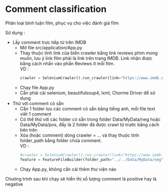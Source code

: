 # Comment classification 
Phân loại bình luận film, phục vụ cho việc đánh giá film

Sử dụng : 
* Lấy comment trực tiếp từ trên IMDB
  * Mở file src/application/App.py
  * Thay thuộc tính link của biến crawler bằng link reviews phim mong muốn, lưu ý link film phải là link trên trang IMDB.
  Link nhận được bằng cách nhấn vào phần Reviews ở mỗi film. <br> 
  VD : 
     ```python 
     crawler = SeleniumCrawler().run_crawler(link="https://www.imdb.com/title/tt5523010/reviews?ref_=tt_ov_rt")
     ```
  * Chạy file App.py
  * Cần phải cài selenium, beautifulsoup4, lxml, Chorme Driver để sử dụng 
* Thử với comment có sẵn
  * Cần 1 folder lưu các comment có sẵn bằng tiếng anh, mỗi file text viết 1 comment
  * Có thể thử với các folder có sẵn trong folder Data/MyData/neg hoặc Data/MyData/pos, đấy là 2 folder đã được crawl từ trước bằng cách bên trên 
  * Xóa (hoặc comment) dòng crawler = ... và thay thuộc tính folder_path bằng folder chứa comment.<br>
  VD : 
    ```python
    #crawler = SeleniumCrawler().run_crawler(link="https://www.imdb.com/title/tt5523010/reviews?ref_=tt_ov_rt")
    feature = FeatureFileBuilder(folder_path="../../Data/MyData/neg").build_feature_from_folder()
    ```
  * Chạy App.py, không cần cài thêm thư viện nào

Chương trình sau khi chạy sẽ hiển thị số lượng comment là positive hay là negative